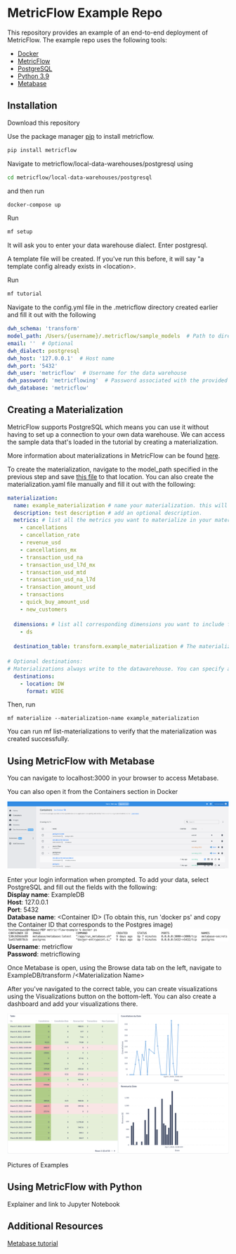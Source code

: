 # MetricFlow Example Repo

This repository provides an example of an end-to-end deployment of MetricFlow. The example repo uses the following tools:

* [Docker](https://www.docker.com/products/docker-desktop/)
* [MetricFlow](https://github.com/transform-data/metricflow)
* [PostgreSQL](https://www.postgresql.org/download/)
* [Python 3.9](https://www.python.org/downloads/)
* [Metabase](https://www.metabase.com/docs/latest/operations-guide/running-metabase-on-docker.html)

## Installation

Download this repository

Use the package manager [pip](https://pip.pypa.io/en/stable/) to install metricflow.

```bash
pip install metricflow
```

Navigate to metricflow/local-data-warehouses/postgresql using
```bash
cd metricflow/local-data-warehouses/postgresql
```
and then run
```bash
docker-compose up
```

Run 
```bash
mf setup
```

It will ask you to enter your data warehouse dialect. Enter postgresql. 

A template file will be created. If you've run this before, it will say "a template config already exists in \<location>. 

Run 
```bash
mf tutorial
```

Navigate to the config.yml file in the .metricflow directory created earlier and fill it out with the following
```yml
dwh_schema: 'transform'
model_path: /Users/{username}/.metricflow/sample_models  # Path to directory containing defined models (Leave until after DWH setup). Specify the username for your system
email: ''  # Optional
dwh_dialect: postgresql
dwh_host: '127.0.0.1'  # Host name
dwh_port: '5432'
dwh_user: 'metricflow'  # Username for the data warehouse
dwh_password: 'metricflowing'  # Password associated with the provided user
dwh_database: 'metricflow'
```

## Creating a Materialization

MetricFlow supports PostgreSQL which means you can use it without having to set up a connection to your own data warehouse. We can access the sample data that's loaded in the tutorial by creating a materialization. 

More information about materializations in MetricFlow can be found [here](https://docs.transform.co/docs/metricflow/reference/materializations/#what-are-materializations-in-metricflow).

To create the materialization, navigate to the model_path specified in the previous step and save [this file](https://drive.google.com/file/d/1hVJUSauvap91Ihe18qqR7xi0YEfWmOfq/view?usp=sharing) to that location. You can also create the materialization.yaml file manually and fill it out with the following:
```yml
materialization:
  name: example_materialization # name your materialization. this will be the table name written in your data warehouse.
  description: test description # add an optional description.
  metrics: # list all the metrics you want to materialize in your materialization. all metrics must be defined in your model.
    - cancellations
    - cancellation_rate
    - revenue_usd
    - cancellations_mx
    - transaction_usd_na
    - transaction_usd_l7d_mx
    - transaction_usd_mtd
    - transaction_usd_na_l7d
    - transaction_amount_usd
    - transactions
    - quick_buy_amount_usd
    - new_customers

  dimensions: # list all corresponding dimensions you want to include for these metrics. these must all be defined in your data sources. these dimensions must be shared across all metrics in your materialization.
    - ds

  destination_table: transform.example_materialization # The materialization will be written to this destination.

# Optional destinations:
# Materializations always write to the datawarehouse. You can specify additional optional destinations. Check the documentation for a complete list of destinations.
  destinations:
    - location: DW
      format: WIDE

 ```

Then, run
```
mf materialize --materialization-name example_materialization
```

You can run mf list-materializations to verify that the materialization was created successfully. 

## Using MetricFlow with Metabase
You can navigate to localhost:3000 in your browser to access Metabase.

You can also open it from the Containers section in Docker

![](assets/open_in_browser.png)

Enter your login information when prompted. 
To add your data, select PostgreSQL and fill out the fields with the following:\
**Display name**: ExampleDB\
**Host**: 127.0.0.1\
**Port**: 5432\
**Database name**: \<Container ID> (To obtain this, run 'docker ps' and copy the Container ID that corresponds to the Postgres image)![](assets/container_id.png)
**Username**: metricflow\
**Password**: metricflowing

Once Metabase is open, using the Browse data tab on the left, navigate to ExampleDB/transform /\<Materialization Name>

After you've navigated to the correct table, you can create visualizations using the Visualizations button on the bottom-left. You can also create a dashboard and add your visualizations there.

![](assets/dashboard.png)

Pictures of Examples

## Using MetricFlow with Python
Explainer and link to Jupyter Notebook

## Additional Resources
[Metabase tutorial](https://www.metabase.com/learn/getting-started/getting-started.html)